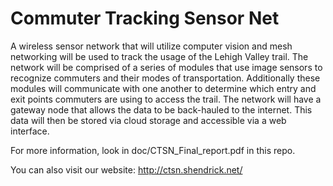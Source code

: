 # Commuter Tracking Sensor Net #

A wireless sensor network that will utilize computer vision and mesh networking will be used to track the usage of the Lehigh Valley trail. The network will be comprised of a series of modules that use image sensors to recognize commuters and their modes of transportation. Additionally these modules will communicate with one another to determine which entry and exit points commuters are using to access the trail. The network will have a gateway node that allows the data to be back-hauled to the internet. This data will then be stored via cloud storage and accessible via a web interface.

For more information, look in doc/CTSN_Final_report.pdf in this repo.

You can also visit our website: http://ctsn.shendrick.net/